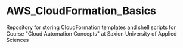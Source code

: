 # AWS_CloudFormation_Basics
Repository for storing CloudFormation templates and shell scripts for Course "Cloud Automation Concepts" at Saxion University of Applied Sciences 
